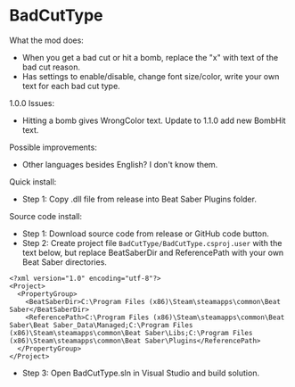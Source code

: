 # BadCutType
What the mod does:
- When you get a bad cut or hit a bomb, replace the "x" with text of the bad cut reason.
- Has settings to enable/disable, change font size/color, write your own text for each bad cut type.

1.0.0 Issues:
- Hitting a bomb gives WrongColor text. Update to 1.1.0 add new BombHit text.

Possible improvements:
- Other languages besides English? I don't know them.

Quick install:
- Step 1: Copy .dll file from release into Beat Saber Plugins folder.

Source code install:
- Step 1: Download source code from release or GitHub code button.
- Step 2: Create project file `BadCutType/BadCutType.csproj.user` with the text below, but replace BeatSaberDir and ReferencePath with your own Beat Saber directories.
```
<?xml version="1.0" encoding="utf-8"?>
<Project>
  <PropertyGroup>
    <BeatSaberDir>C:\Program Files (x86)\Steam\steamapps\common\Beat Saber</BeatSaberDir>
    <ReferencePath>C:\Program Files (x86)\Steam\steamapps\common\Beat Saber\Beat Saber_Data\Managed;C:\Program Files (x86)\Steam\steamapps\common\Beat Saber\Libs;C:\Program Files (x86)\Steam\steamapps\common\Beat Saber\Plugins</ReferencePath>
  </PropertyGroup>
</Project>
```
- Step 3: Open BadCutType.sln in Visual Studio and build solution.
